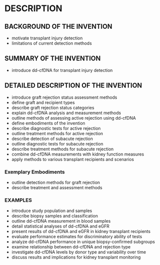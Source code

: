 # DESCRIPTION

## BACKGROUND OF THE INVENTION

- motivate transplant injury detection
- limitations of current detection methods

## SUMMARY OF THE INVENTION

- introduce dd-cfDNA for transplant injury detection

## DETAILED DESCRIPTION OF THE INVENTION

- introduce graft rejection status assessment methods
- define graft and recipient types
- describe graft rejection status categories
- explain dd-cfDNA analysis and measurement methods
- outline methods of assessing active rejection using dd-cfDNA
- define embodiments of the invention
- describe diagnostic tests for active rejection
- outline treatment methods for active rejection
- describe detection of subacute rejection
- outline diagnostic tests for subacute rejection
- describe treatment methods for subacute rejection
- combine dd-cfDNA measurements with kidney function measures
- apply methods to various transplant recipients and scenarios

### Exemplary Embodiments

- outline detection methods for graft rejection
- describe treatment and assessment methods

### EXAMPLES

- introduce study population and samples
- describe biopsy samples and classification
- outline dd-cfDNA measurement in blood samples
- detail statistical analyses of dd-cfDNA and eGFR
- present results of dd-cfDNA and eGFR in kidney transplant recipients
- evaluate performance estimates for discriminatory ability of tests
- analyze dd-cfDNA performance in unique biopsy-confirmed subgroups
- examine relationship between dd-cfDNA and rejection type
- investigate dd-cfDNA levels by donor type and variability over time
- discuss results and implications for kidney transplant monitoring

